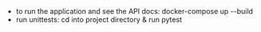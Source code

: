 - to run the application and see the API docs: docker-compose up --build
- run unittests: cd into project directory & run pytest